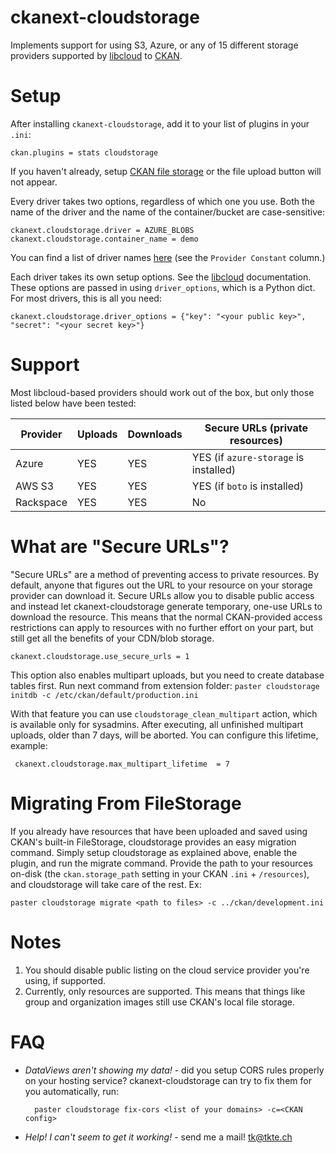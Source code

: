 # ckanext-cloudstorage

Implements support for using S3, Azure, or any of 15 different storage
providers supported by [libcloud][] to [CKAN][].

# Setup

After installing `ckanext-cloudstorage`, add it to your list of plugins in
your `.ini`:

    ckan.plugins = stats cloudstorage

If you haven't already, setup [CKAN file storage][ckanstorage] or the file
upload button will not appear.

Every driver takes two options, regardless of which one you use. Both
the name of the driver and the name of the container/bucket are
case-sensitive:

    ckanext.cloudstorage.driver = AZURE_BLOBS
    ckanext.cloudstorage.container_name = demo

You can find a list of driver names [here][storage] (see the `Provider
Constant` column.)

Each driver takes its own setup options. See the [libcloud][] documentation.
These options are passed in using `driver_options`, which is a Python dict.
For most drivers, this is all you need:

    ckanext.cloudstorage.driver_options = {"key": "<your public key>", "secret": "<your secret key>"}

# Support

Most libcloud-based providers should work out of the box, but only those listed
below have been tested:

| Provider | Uploads | Downloads | Secure URLs (private resources) |
| --- | --- | --- | --- |
| Azure    | YES | YES | YES (if `azure-storage` is installed) |
| AWS S3   | YES | YES | YES (if `boto` is installed) |
| Rackspace | YES | YES | No |

# What are "Secure URLs"?

"Secure URLs" are a method of preventing access to private resources. By
default, anyone that figures out the URL to your resource on your storage
provider can download it. Secure URLs allow you to disable public access and
instead let ckanext-cloudstorage generate temporary, one-use URLs to download
the resource. This means that the normal CKAN-provided access restrictions can
apply to resources with no further effort on your part, but still get all the
benefits of your CDN/blob storage.

    ckanext.cloudstorage.use_secure_urls = 1

This option also enables multipart uploads, but you need to create database tables
first. Run next command from extension folder:
    `paster cloudstorage initdb -c /etc/ckan/default/production.ini `

With that feature you can use `cloudstorage_clean_multipart` action, which is available
only for sysadmins. After executing, all unfinished multipart uploads, older than 7 days,
will be aborted. You can configure this lifetime, example:

     ckanext.cloudstorage.max_multipart_lifetime  = 7

# Migrating From FileStorage

If you already have resources that have been uploaded and saved using CKAN's
built-in FileStorage, cloudstorage provides an easy migration command.
Simply setup cloudstorage as explained above, enable the plugin, and run the
migrate command. Provide the path to your resources on-disk (the
`ckan.storage_path` setting in your CKAN `.ini` + `/resources`), and
cloudstorage will take care of the rest. Ex:

    paster cloudstorage migrate <path to files> -c ../ckan/development.ini

# Notes

1. You should disable public listing on the cloud service provider you're
   using, if supported.
2. Currently, only resources are supported. This means that things like group
   and organization images still use CKAN's local file storage.

# FAQ

- *DataViews aren't showing my data!* - did you setup CORS rules properly on
  your hosting service? ckanext-cloudstorage can try to fix them for you automatically,
  run:

        paster cloudstorage fix-cors <list of your domains> -c=<CKAN config>

- *Help! I can't seem to get it working!* - send me a mail! tk@tkte.ch

[libcloud]: https://libcloud.apache.org/
[ckan]: http://ckan.org/
[storage]: https://libcloud.readthedocs.io/en/latest/storage/supported_providers.html
[ckanstorage]: http://docs.ckan.org/en/latest/maintaining/filestore.html#setup-file-uploads
